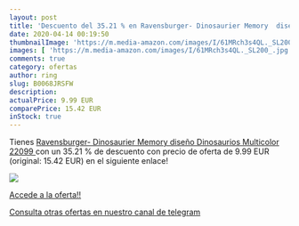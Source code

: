 ```yaml
---
layout: post
title: 'Descuento del 35.21 % en Ravensburger- Dinosaurier Memory  diseño'
date: 2020-04-14 00:19:50
thumbnailImage: 'https://m.media-amazon.com/images/I/61MRch3s4QL._SL200_.jpg'
images: [ 'https://m.media-amazon.com/images/I/61MRch3s4QL._SL200_.jpg' ]
comments: true
category: ofertas
author: ring
slug: B0068JRSFW
description:
actualPrice: 9.99 EUR
comparePrice: 15.42 EUR
inStock: true
---
```


Tienes [Ravensburger- Dinosaurier Memory  diseño Dinosaurios  Multicolor  22099 ](https://www.amazon.com/dp/B0068JRSFW/?tag=redken08-20) con un 35.21 % de descuento con precio de oferta de 9.99 EUR (original: 15.42 EUR) en el siguiente enlace!

[![](https://m.media-amazon.com/images/I/61MRch3s4QL._SL200_.jpg)](https://www.amazon.com/dp/B0068JRSFW/?tag=redken08-20)

[Accede a la oferta!!](https://www.amazon.com/dp/B0068JRSFW/?tag=redken08-20)

[Consulta otras ofertas en nuestro canal de telegram](https://t.me/s/ofertas25)

